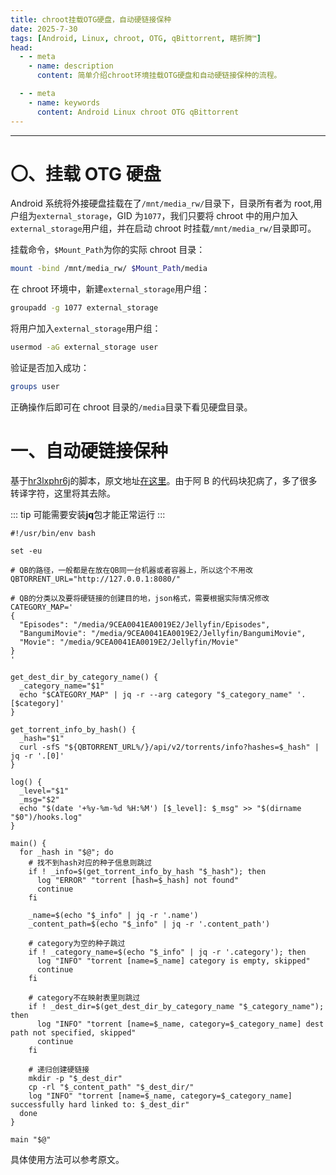```yaml
---
title: chroot挂载OTG硬盘，自动硬链接保种
date: 2025-7-30
tags: [Android, Linux, chroot, OTG, qBittorrent, 瞎折腾™]
head:
  - - meta
    - name: description
      content: 简单介绍chroot环境挂载OTG硬盘和自动硬链接保种的流程。

  - - meta
    - name: keywords
      content: Android Linux chroot OTG qBittorrent
---
```


---

# 〇、挂载 OTG 硬盘

Android 系统将外接硬盘挂载在了`/mnt/media_rw/`目录下，目录所有者为 root,用户组为`external_storage`，GID 为`1077`，我们只要将 chroot 中的用户加入`external_storage`用户组，并在启动 chroot 时挂载`/mnt/media_rw/`目录即可。

挂载命令，`$Mount_Path`为你的实际 chroot 目录：

```bash
mount -bind /mnt/media_rw/ $Mount_Path/media
```

在 chroot 环境中，新建`external_storage`用户组：

```bash
groupadd -g 1077 external_storage
```

将用户加入`external_storage`用户组：

```bash
usermod -aG external_storage user
```

验证是否加入成功：

```bash
groups user
```

正确操作后即可在 chroot 目录的`/media`目录下看见硬盘目录。

# 一、自动硬链接保种

基于[hr3lxphr6j](https://space.bilibili.com/454758)的脚本，原文地址[在这里](https://www.bilibili.com/opus/812059602795364356)。由于阿 B 的代码块犯病了，多了很多转译字符，这里将其去除。

::: tip
可能需要安装**jq**包才能正常运行
:::

```shell
#!/usr/bin/env bash

set -eu

# QB的路径，一般都是在放在QB同一台机器或者容器上，所以这个不用改
QBTORRENT_URL="http://127.0.0.1:8080/"

# QB的分类以及要将硬链接的创建目的地，json格式，需要根据实际情况修改
CATEGORY_MAP='
{
  "Episodes": "/media/9CEA0041EA0019E2/Jellyfin/Episodes",
  "BangumiMovie": "/media/9CEA0041EA0019E2/Jellyfin/BangumiMovie",
  "Movie": "/media/9CEA0041EA0019E2/Jellyfin/Movie"
}
'

get_dest_dir_by_category_name() {
  _category_name="$1"
  echo "$CATEGORY_MAP" | jq -r --arg category "$_category_name" '.[$category]'
}

get_torrent_info_by_hash() {
  _hash="$1"
  curl -sfS "${QBTORRENT_URL%/}/api/v2/torrents/info?hashes=$_hash" | jq -r '.[0]'
}

log() {
  _level="$1"
  _msg="$2"
  echo "$(date '+%y-%m-%d %H:%M') [$_level]: $_msg" >> "$(dirname "$0")/hooks.log"
}

main() {
  for _hash in "$@"; do
    # 找不到hash对应的种子信息则跳过
    if ! _info=$(get_torrent_info_by_hash "$_hash"); then
      log "ERROR" "torrent [hash=$_hash] not found"
      continue
    fi

    _name=$(echo "$_info" | jq -r '.name')
    _content_path=$(echo "$_info" | jq -r '.content_path')

    # category为空的种子跳过
    if ! _category_name=$(echo "$_info" | jq -r '.category'); then
      log "INFO" "torrent [name=$_name] category is empty, skipped"
      continue
    fi

    # category不在映射表里则跳过
    if ! _dest_dir=$(get_dest_dir_by_category_name "$_category_name"); then
      log "INFO" "torrent [name=$_name, category=$_category_name] dest path not specified, skipped"
      continue
    fi

    # 递归创建硬链接
    mkdir -p "$_dest_dir"
    cp -rl "$_content_path" "$_dest_dir/"
    log "INFO" "torrent [name=$_name, category=$_category_name] successfully hard linked to: $_dest_dir"
  done
}

main "$@"
```

具体使用方法可以参考原文。

